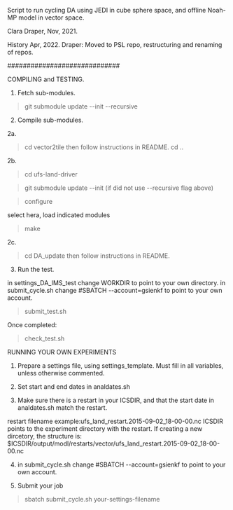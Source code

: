 Script to run cycling DA using JEDI in cube sphere space, and offline Noah-MP model in vector space. 

Clara Draper, Nov, 2021.

History 
Apr, 2022. Draper:  Moved to PSL repo, restructuring and renaming of repos.

#############################

COMPILING and TESTING.

1. Fetch sub-modules.
>git submodule update --init --recursive

2. Compile sub-modules.

2a. 
> cd vector2tile 
  then follow instructions in README. 
> cd .. 

2b. 
> cd ufs-land-driver

> git submodule update --init (if did not use --recursive flag above) 

> configure 
   
  select hera, load indicated modules 

> make 

2c.
> cd DA_update
  then follow instructions in README.

3. Run the test.

 in settings_DA_IMS_test change WORKDIR to point to your own directory. 
 in submit_cycle.sh change #SBATCH --account=gsienkf to point to your own account.

> submit_test.sh 

Once completed:

> check_test.sh

RUNNING YOUR OWN EXPERIMENTS 

1. Prepare a settings file, using settings_template. Must fill in all variables, unless otherwise commented. 

2. Set start and end dates in analdates.sh 

3. Make sure there is a restart in your ICSDIR, and that the start date in analdates.sh match the restart. 

restart filename example:ufs_land_restart.2015-09-02_18-00-00.nc 
ICSDIR points to the experiment directory with the restart. If creating a new dircetory, the structure is: 
$ICSDIR/output/modl/restarts/vector/ufs_land_restart.2015-09-02_18-00-00.nc 

4. in submit_cycle.sh change #SBATCH --account=gsienkf to point to your own account.

5. Submit your job 

>sbatch submit_cycle.sh your-settings-filename

